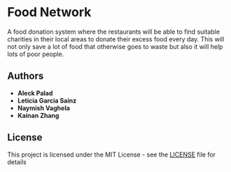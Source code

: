 # Food Network

A food donation system where the restaurants will be able to find suitable charities in their local areas to donate their excess food every day. This will not only save a lot of food that otherwise goes to waste but also it will help lots of poor people.

## Authors
* **Aleck Palad** 
* **Leticia Garcia Sainz** 
* **Naymish Vaghela** 
* **Kainan Zhang** 

## License
This project is licensed under the MIT License - see the [LICENSE](LICENSE) file for details
